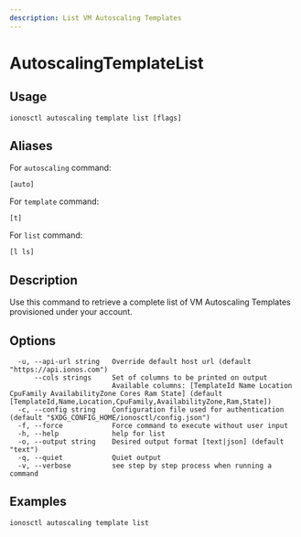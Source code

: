```yaml
---
description: List VM Autoscaling Templates
---
```


# AutoscalingTemplateList

## Usage

```text
ionosctl autoscaling template list [flags]
```

## Aliases

For `autoscaling` command:

```text
[auto]
```

For `template` command:

```text
[t]
```

For `list` command:

```text
[l ls]
```

## Description

Use this command to retrieve a complete list of VM Autoscaling Templates provisioned under your account.

## Options

```text
  -u, --api-url string   Override default host url (default "https://api.ionos.com")
      --cols strings     Set of columns to be printed on output 
                         Available columns: [TemplateId Name Location CpuFamily AvailabilityZone Cores Ram State] (default [TemplateId,Name,Location,CpuFamily,AvailabilityZone,Ram,State])
  -c, --config string    Configuration file used for authentication (default "$XDG_CONFIG_HOME/ionosctl/config.json")
  -f, --force            Force command to execute without user input
  -h, --help             help for list
  -o, --output string    Desired output format [text|json] (default "text")
  -q, --quiet            Quiet output
  -v, --verbose          see step by step process when running a command
```

## Examples

```text
ionosctl autoscaling template list
```

